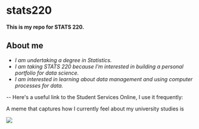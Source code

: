 # stats220

**This is my repo for STATS 220.**

## About me

- *I am undertaking a degree in Statistics.* 
- *I am taking STATS 220 because I'm interested in building a personal portfolio for data science.* 
- *I am interested in learning about data management and using computer processes for data.*

-- Here's a useful link to the Student Services Online, I use it frequently: [](https://www.auckland.ac.nz/en/students/my-tools/sso.html)

A meme that captures how I currently feel about my university studies is

![](https://github.com/xzo-cs/stats220/blob/main/stats220%20cat%20meme.gif)
